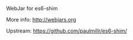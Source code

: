 WebJar for es6-shim

More info: http://webjars.org

Upstream: https://github.com/paulmillr/es6-shim/
